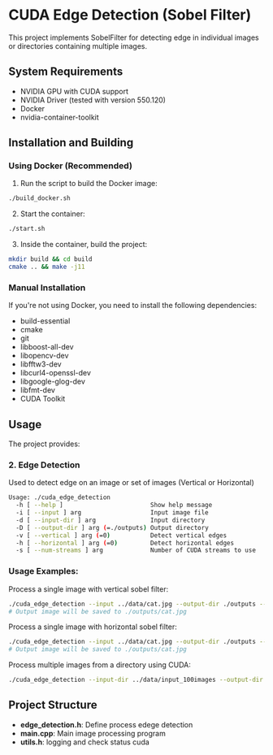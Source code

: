 # CUDA Edge Detection (Sobel Filter)

This project implements SobelFilter for detecting edge in individual images or directories containing multiple images.

## System Requirements

- NVIDIA GPU with CUDA support
- NVIDIA Driver (tested with version 550.120)
- Docker
- nvidia-container-toolkit

## Installation and Building

### Using Docker (Recommended)

1. Run the script to build the Docker image:
```bash
./build_docker.sh
```

2. Start the container:
```bash
./start.sh
```

3. Inside the container, build the project:
```bash
mkdir build && cd build
cmake .. && make -j11
```

### Manual Installation

If you're not using Docker, you need to install the following dependencies:
- build-essential
- cmake
- git
- libboost-all-dev
- libopencv-dev
- libfftw3-dev
- libcurl4-openssl-dev
- libgoogle-glog-dev
- libfmt-dev
- CUDA Toolkit

## Usage

The project provides:

### 2. Edge Detection

Used to detect edge on an image or set of images (Vertical or Horizontal)

```bash
Usage: ./cuda_edge_detection
  -h [ --help ]                        Show help message
  -i [ --input ] arg                   Input image file
  -d [ --input-dir ] arg               Input directory
  -D [ --output-dir ] arg (=./outputs) Output directory
  -v [ --vertical ] arg (=0)           Detect vertical edges
  -h [ --horizontal ] arg (=0)         Detect horizontal edges
  -s [ --num-streams ] arg             Number of CUDA streams to use
```

### Usage Examples:

Process a single image with vertical sobel filter:
```bash
./cuda_edge_detection --input ../data/cat.jpg --output-dir ./outputs --vertical true
# Output image will be saved to ./outputs/cat.jpg
```

Process a single image with horizontal sobel filter:
```bash
./cuda_edge_detection --input ../data/cat.jpg --output-dir ./outputs --horizontal true
# Output image will be saved to ./outputs/cat.jpg
```


Process multiple images from a directory using CUDA:
```bash
./cuda_edge_detection --input-dir ../data/input_100images --output-dir ../data/output_horizontal  --horizontal true
```

## Project Structure

- **edge_detection.h**: Define process edege detection
- **main.cpp**: Main image processing program
- **utils.h**: logging and check status cuda

